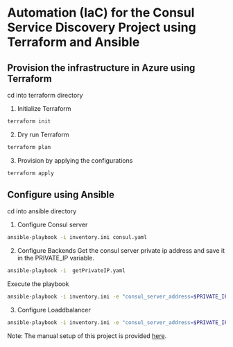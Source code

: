 # Automation (IaC) for the Consul Service Discovery Project using Terraform and Ansible

## Provision the infrastructure in Azure using Terraform
cd into terraform directory
1. Initialize Terraform 
```bash
terraform init
```

2. Dry run Terraform
```bash
terraform plan
```

3. Provision by applying the configurations
```bash
terraform apply
```

## Configure using Ansible
cd into ansible directory
1. Configure Consul server
```bash
ansible-playbook -i inventory.ini consul.yaml
```

2. Configure Backends
Get the consul server private ip address and save it in the PRIVATE_IP variable.
```bash
ansible-playbook -i  getPrivateIP.yaml
```

Execute the playbook
```bash
ansible-playbook -i inventory.ini -e "consul_server_address=$PRIVATE_IP" backends.yaml
```

3. Configure Loaddbalancer
```bash
ansible-playbook -i inventory.ini -e "consul_server_address=$PRIVATE_IP:8500" loadbalancer.yaml
```

Note: The manual setup of this project is provided [here](https://github.com/Jammedat/devopsProjects/tree/main/consul-service-discovery).